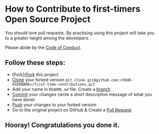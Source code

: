 # How to Contribute to first-timers Open Source Project

You should love pull requests. By practising using this project will take you to a greater height among the developers.

Please abide by the [Code of Conduct](https://github.com/kenmwangi/CODE_OF_CONDUCT.md).

## Follow these steps:

- [Fork]([Fork](https://help.github.com/articles/fork-a-repo/) this project
- [Clone](https://help.github.com/articles/fork-a-repo/#step-2-create-a-local-clone-of-your-fork) your forked version `git clone git@github.com:<YOUR-USERNAME>/first-time-contributions.git`
- Add your name in `README.md` file.
Create a [branch](https://docs.github.com/en/pull-requests/collaborating-with-pull-requests/proposing-changes-to-your-work-with-pull-requests/about-branches#working-with-branches)
- [Commit](https://help.github.com/articles/adding-a-file-to-a-repository-using-the-command-line/) your changes (write a short descriptive message of what you have done)
- [Push](https://help.github.com/articles/pushing-to-a-remote/) your changes to your forked version
-  Go to the original project on GitHub & Create a [Pull Request](https://help.github.com/articles/about-pull-requests/)

## Hooray! Congratulations you done it.
